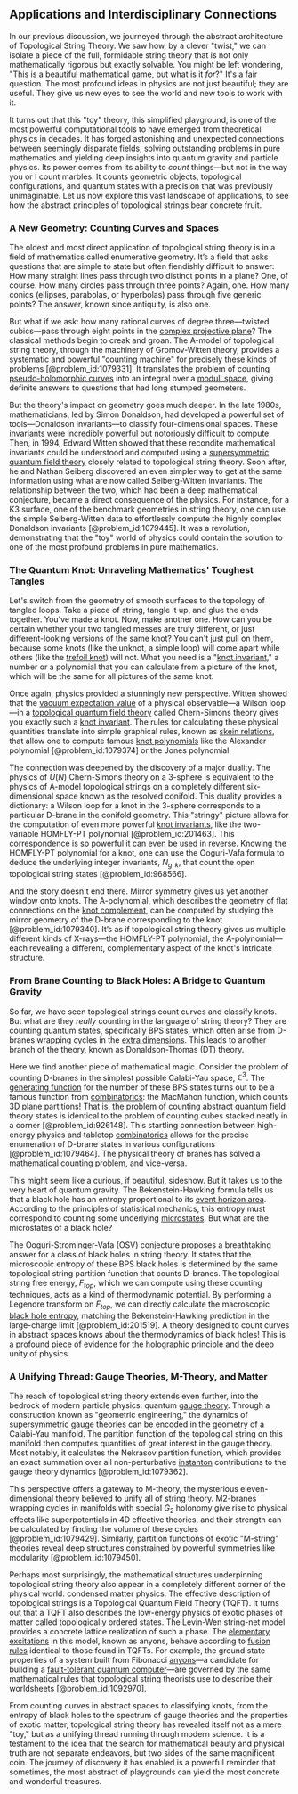 ## Applications and Interdisciplinary Connections

In our previous discussion, we journeyed through the abstract architecture of Topological String Theory. We saw how, by a clever "twist," we can isolate a piece of the full, formidable string theory that is not only mathematically rigorous but exactly solvable. You might be left wondering, "This is a beautiful mathematical game, but what is it *for*?" It's a fair question. The most profound ideas in physics are not just beautiful; they are useful. They give us new eyes to see the world and new tools to work with it.

It turns out that this "toy" theory, this simplified playground, is one of the most powerful computational tools to have emerged from theoretical physics in decades. It has forged astonishing and unexpected connections between seemingly disparate fields, solving outstanding problems in pure mathematics and yielding deep insights into quantum gravity and particle physics. Its power comes from its ability to *count* things—but not in the way you or I count marbles. It counts geometric objects, topological configurations, and quantum states with a precision that was previously unimaginable. Let us now explore this vast landscape of applications, to see how the abstract principles of topological strings bear concrete fruit.

### A New Geometry: Counting Curves and Spaces

The oldest and most direct application of topological string theory is in a field of mathematics called enumerative geometry. It’s a field that asks questions that are simple to state but often fiendishly difficult to answer: How many straight lines pass through two distinct points in a plane? One, of course. How many circles pass through three points? Again, one. How many conics (ellipses, parabolas, or hyperbolas) pass through five generic points? The answer, known since antiquity, is also one.

But what if we ask: how many rational curves of degree three—twisted cubics—pass through eight points in the [complex projective plane](@article_id:262167)? The classical methods begin to creak and groan. The A-model of topological string theory, through the machinery of Gromov-Witten theory, provides a systematic and powerful "counting machine" for precisely these kinds of problems [@problem_id:1079331]. It translates the problem of counting [pseudo-holomorphic curves](@article_id:191900) into an integral over a [moduli space](@article_id:161221), giving definite answers to questions that had long stumped geometers.

But the theory's impact on geometry goes much deeper. In the late 1980s, mathematicians, led by Simon Donaldson, had developed a powerful set of tools—Donaldson invariants—to classify four-dimensional spaces. These invariants were incredibly powerful but notoriously difficult to compute. Then, in 1994, Edward Witten showed that these recondite mathematical invariants could be understood and computed using a [supersymmetric quantum field theory](@article_id:153172) closely related to topological string theory. Soon after, he and Nathan Seiberg discovered an even simpler way to get at the same information using what are now called Seiberg-Witten invariants. The relationship between the two, which had been a deep mathematical conjecture, became a direct consequence of the physics. For instance, for a K3 surface, one of the benchmark geometries in string theory, one can use the simple Seiberg-Witten data to effortlessly compute the highly complex Donaldson invariants [@problem_id:1079445]. It was a revolution, demonstrating that the "toy" world of physics could contain the solution to one of the most profound problems in pure mathematics.

### The Quantum Knot: Unraveling Mathematics' Toughest Tangles

Let's switch from the geometry of smooth surfaces to the topology of tangled loops. Take a piece of string, tangle it up, and glue the ends together. You've made a knot. Now, make another one. How can you be certain whether your two tangled messes are truly different, or just different-looking versions of the same knot? You can't just pull on them, because some knots (like the unknot, a simple loop) will come apart while others (like the [trefoil knot](@article_id:265793)) will not. What you need is a "[knot invariant](@article_id:136985)," a number or a polynomial that you can calculate from a picture of the knot, which will be the same for all pictures of the same knot.

Once again, physics provided a stunningly new perspective. Witten showed that the [vacuum expectation value](@article_id:145846) of a physical observable—a Wilson loop—in a [topological quantum field theory](@article_id:141931) called Chern-Simons theory gives you exactly such a [knot invariant](@article_id:136985). The rules for calculating these physical quantities translate into simple graphical rules, known as [skein relations](@article_id:161209), that allow one to compute famous [knot polynomials](@article_id:139588) like the Alexander polynomial [@problem_id:1079374] or the Jones polynomial.

The connection was deepened by the discovery of a major duality. The physics of $U(N)$ Chern-Simons theory on a 3-sphere is equivalent to the physics of A-model topological strings on a completely different six-dimensional space known as the resolved conifold. This duality provides a dictionary: a Wilson loop for a knot in the 3-sphere corresponds to a particular D-brane in the conifold geometry. This "stringy" picture allows for the computation of even more powerful [knot invariants](@article_id:157221), like the two-variable HOMFLY-PT polynomial [@problem_id:201463]. This correspondence is so powerful it can even be used in reverse. Knowing the HOMFLY-PT polynomial for a knot, one can use the Ooguri-Vafa formula to deduce the underlying integer invariants, $N_{g,k}$, that count the open topological string states [@problem_id:968566].

And the story doesn't end there. Mirror symmetry gives us yet another window onto knots. The A-polynomial, which describes the geometry of flat connections on the [knot complement](@article_id:264495), can be computed by studying the mirror geometry of the D-brane corresponding to the knot [@problem_id:1079340]. It’s as if topological string theory gives us multiple different kinds of X-rays—the HOMFLY-PT polynomial, the A-polynomial—each revealing a different, complementary aspect of the knot's intricate structure.

### From Brane Counting to Black Holes: A Bridge to Quantum Gravity

So far, we have seen topological strings count curves and classify knots. But what are they *really* counting in the language of string theory? They are counting quantum states, specifically BPS states, which often arise from D-branes wrapping cycles in the [extra dimensions](@article_id:160325). This leads to another branch of the theory, known as Donaldson-Thomas (DT) theory.

Here we find another piece of mathematical magic. Consider the problem of counting D-branes in the simplest possible Calabi-Yau space, $\mathbb{C}^3$. The [generating function](@article_id:152210) for the number of these BPS states turns out to be a famous function from [combinatorics](@article_id:143849): the MacMahon function, which counts 3D plane partitions! That is, the problem of counting abstract quantum field theory states is identical to the problem of counting cubes stacked neatly in a corner [@problem_id:926148]. This startling connection between high-energy physics and tabletop [combinatorics](@article_id:143849) allows for the precise enumeration of D-brane states in various configurations [@problem_id:1079464]. The physical theory of branes has solved a mathematical counting problem, and vice-versa.

This might seem like a curious, if beautiful, sideshow. But it takes us to the very heart of quantum gravity. The Bekenstein-Hawking formula tells us that a black hole has an entropy proportional to its [event horizon area](@article_id:142558). According to the principles of statistical mechanics, this entropy must correspond to counting some underlying [microstates](@article_id:146898). But what are the microstates of a black hole?

The Ooguri-Strominger-Vafa (OSV) conjecture proposes a breathtaking answer for a class of black holes in string theory. It states that the microscopic entropy of these BPS black holes is determined by the same topological string partition function that counts D-branes. The topological string free energy, $F_{top}$, which we can compute using these counting techniques, acts as a kind of thermodynamic potential. By performing a Legendre transform on $F_{top}$, we can directly calculate the macroscopic [black hole entropy](@article_id:149338), matching the Bekenstein-Hawking prediction in the large-charge limit [@problem_id:201519]. A theory designed to count curves in abstract spaces knows about the thermodynamics of black holes! This is a profound piece of evidence for the holographic principle and the deep unity of physics.

### A Unifying Thread: Gauge Theories, M-Theory, and Matter

The reach of topological string theory extends even further, into the bedrock of modern particle physics: quantum [gauge theory](@article_id:142498). Through a construction known as "geometric engineering," the dynamics of supersymmetric gauge theories can be encoded in the geometry of a Calabi-Yau manifold. The partition function of the topological string on this manifold then computes quantities of great interest in the gauge theory. Most notably, it calculates the Nekrasov partition function, which provides an exact summation over all non-perturbative [instanton](@article_id:137228) contributions to the gauge theory dynamics [@problem_id:1079362].

This perspective offers a gateway to M-theory, the mysterious eleven-dimensional theory believed to unify all of string theory. M2-branes wrapping cycles in manifolds with special $G_2$ holonomy give rise to physical effects like superpotentials in 4D effective theories, and their strength can be calculated by finding the volume of these cycles [@problem_id:1079429]. Similarly, partition functions of exotic "M-string" theories reveal deep structures constrained by powerful symmetries like modularity [@problem_id:1079450].

Perhaps most surprisingly, the mathematical structures underpinning topological string theory also appear in a completely different corner of the physical world: condensed matter physics. The effective description of topological strings is a Topological Quantum Field Theory (TQFT). It turns out that a TQFT also describes the low-energy physics of exotic phases of matter called topologically ordered states. The Levin-Wen string-net model provides a concrete lattice realization of such a phase. The [elementary excitations](@article_id:140365) in this model, known as anyons, behave according to [fusion rules](@article_id:141746) identical to those found in TQFTs. For example, the ground state properties of a system built from Fibonacci [anyons](@article_id:143259)—a candidate for building a [fault-tolerant quantum computer](@article_id:140750)—are governed by the same mathematical rules that topological string theorists use to describe their worldsheets [@problem_id:1092970].

From counting curves in abstract spaces to classifying knots, from the entropy of black holes to the spectrum of gauge theories and the properties of exotic matter, topological string theory has revealed itself not as a mere "toy," but as a unifying thread running through modern science. It is a testament to the idea that the search for mathematical beauty and physical truth are not separate endeavors, but two sides of the same magnificent coin. The journey of discovery it has enabled is a powerful reminder that sometimes, the most abstract of playgrounds can yield the most concrete and wonderful treasures.